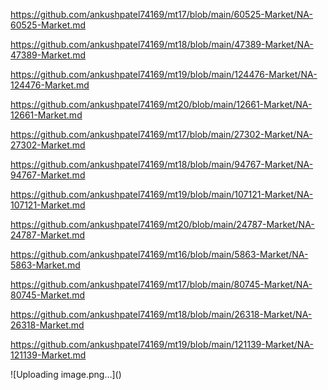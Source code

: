 <p><a href="https://github.com/ankushpatel74169/mt17/blob/main/60525-Market/NA-60525-Market.md">https://github.com/ankushpatel74169/mt17/blob/main/60525-Market/NA-60525-Market.md</a></p><p><a href="https://github.com/ankushpatel74169/mt18/blob/main/47389-Market/NA-47389-Market.md">https://github.com/ankushpatel74169/mt18/blob/main/47389-Market/NA-47389-Market.md</a></p><p><a href="https://github.com/ankushpatel74169/mt19/blob/main/124476-Market/NA-124476-Market.md">https://github.com/ankushpatel74169/mt19/blob/main/124476-Market/NA-124476-Market.md</a></p><p><a href="https://github.com/ankushpatel74169/mt20/blob/main/12661-Market/NA-12661-Market.md">https://github.com/ankushpatel74169/mt20/blob/main/12661-Market/NA-12661-Market.md</a></p><p><a href="https://github.com/ankushpatel74169/mt17/blob/main/27302-Market/NA-27302-Market.md">https://github.com/ankushpatel74169/mt17/blob/main/27302-Market/NA-27302-Market.md</a></p><p><a href="https://github.com/ankushpatel74169/mt18/blob/main/94767-Market/NA-94767-Market.md">https://github.com/ankushpatel74169/mt18/blob/main/94767-Market/NA-94767-Market.md</a></p><p><a href="https://github.com/ankushpatel74169/mt19/blob/main/107121-Market/NA-107121-Market.md">https://github.com/ankushpatel74169/mt19/blob/main/107121-Market/NA-107121-Market.md</a></p><p><a href="https://github.com/ankushpatel74169/mt20/blob/main/24787-Market/NA-24787-Market.md">https://github.com/ankushpatel74169/mt20/blob/main/24787-Market/NA-24787-Market.md</a></p><p><a href="https://github.com/ankushpatel74169/mt16/blob/main/5863-Market/NA-5863-Market.md">https://github.com/ankushpatel74169/mt16/blob/main/5863-Market/NA-5863-Market.md</a></p><p><a href="https://github.com/ankushpatel74169/mt17/blob/main/80745-Market/NA-80745-Market.md">https://github.com/ankushpatel74169/mt17/blob/main/80745-Market/NA-80745-Market.md</a></p><p><a href="https://github.com/ankushpatel74169/mt18/blob/main/26318-Market/NA-26318-Market.md">https://github.com/ankushpatel74169/mt18/blob/main/26318-Market/NA-26318-Market.md</a></p><p><a href="https://github.com/ankushpatel74169/mt19/blob/main/121139-Market/NA-121139-Market.md">https://github.com/ankushpatel74169/mt19/blob/main/121139-Market/NA-121139-Market.md</a></p>
![Uploading image.png…]()
